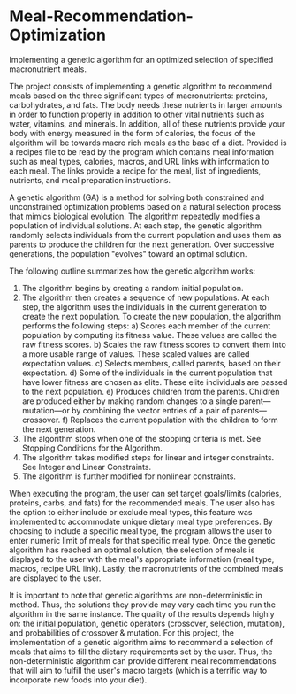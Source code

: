 # Meal-Recommendation-Optimization
Implementing a genetic algorithm for an optimized selection of specified macronutrient meals.

The project consists of implementing a genetic algorithm to recommend meals based on the three significant types of macronutrients: proteins, carbohydrates, and fats. The body needs these nutrients in larger amounts in order to function properly in addition to other vital nutrients such as water, vitamins, and minerals. In addition, all of these nutrients provide your body with energy measured in the form of calories, the focus of the algorithm will be towards macro rich meals as the base of a diet. Provided is a recipes file to be read by the program which contains meal information such as meal types, calories, macros, and URL links with information to each meal. The links provide a recipe for the meal, list of ingredients, nutrients, and meal preparation instructions. 

A genetic algorithm (GA) is a method for solving both constrained and unconstrained optimization problems based on a natural selection process that mimics biological evolution. The algorithm repeatedly modifies a population of individual solutions. At each step, the genetic algorithm randomly selects individuals from the current population and uses them as parents to produce the children for the next generation. Over successive generations, the population "evolves" toward an optimal solution.

The following outline summarizes how the genetic algorithm works:
1. The algorithm begins by creating a random initial population.
2. The algorithm then creates a sequence of new populations. At each step, the algorithm uses the individuals in the current generation to create the next population. To create the new population, the algorithm performs the following steps:
a) Scores each member of the current population by computing its fitness value. These values are called the raw fitness scores.
b) Scales the raw fitness scores to convert them into a more usable range of values. These scaled values are called expectation values.
c) Selects members, called parents, based on their expectation.
d) Some of the individuals in the current population that have lower fitness are chosen as elite. These elite individuals are passed to the next population.
e) Produces children from the parents. Children are produced either by making random changes to a single parent—mutation—or by combining the vector entries of a pair of parents—crossover.
f) Replaces the current population with the children to form the next generation.
3. The algorithm stops when one of the stopping criteria is met. See Stopping Conditions for the Algorithm.
4. The algorithm takes modified steps for linear and integer constraints. See Integer and Linear Constraints.
5. The algorithm is further modified for nonlinear constraints.

When executing the program, the user can set target goals/limits (calories, proteins, carbs, and fats) for the recommended meals. The user also has the option to either include or exclude meal types, this feature was implemented to accommodate unique dietary meal type preferences. By choosing to include a specific meal type, the program allows the user to enter numeric limit of meals for that specific meal type. Once the genetic algorithm has reached an optimal solution, the selection of meals is displayed to the user with the meal's appropriate information (meal type, macros, recipe URL link). Lastly, the macronutrients of the combined meals are displayed to the user.  

It is important to note that genetic algorithms are non-deterministic in method. Thus, the solutions they provide may vary each time you run the algorithm in the same instance. The quality of the results depends highly on: the initial population, genetic operators (crossover, selection, mutation), and probabilities of crossover & mutation. For this project, the implementation of a genetic algorithm aims to recommend a selection of meals that aims to fill the dietary requirements set by the user. Thus, the non-deterministic algorithm can provide different meal recommendations that will aim to fulfill the user's macro targets (which is a terrific way to incorporate new foods into your diet). 
